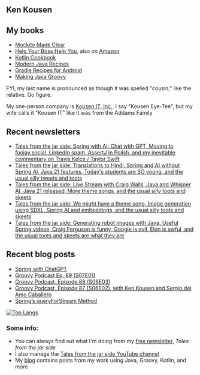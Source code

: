 ## Ken Kousen

## My books

- [Mockito Made Clear](https://pragprog.com/titles/mockito/mockito-made-clear/)
- [Help Your Boss Help You](https://pragprog.com/titles/kkmanage/help-your-boss-help-you/), also on [Amazon](https://www.amazon.com/Help-Your-Boss-You-Opportunities/dp/1680508229/ref=sr_1_1)
- [Kotlin Cookbook](https://www.amazon.com/Kotlin-Cookbook-Problem-Focused-Ken-Kousen/dp/1492046671/ref=sr_1_2?crid=19GC9U7J3BCF6&dchild=1&keywords=ken+kousen&qid=1602270598&sprefix=kousen+%2Caps%2C152&sr=8-2)
- [Modern Java Recipes](https://www.amazon.com/Modern-Java-Recipes-Solutions-Difficult/dp/149197317X/ref=sr_1_1?crid=19GC9U7J3BCF6&dchild=1&keywords=ken+kousen&qid=1602270598&sprefix=kousen+%2Caps%2C152&sr=8-1)
- [Gradle Recipes for Android](https://www.amazon.com/Gradle-Recipes-Android-Master-System/dp/1491947020/ref=sr_1_3?crid=19GC9U7J3BCF6&dchild=1&keywords=ken+kousen&qid=1602270598&sprefix=kousen+%2Caps%2C152&sr=8-3)
- [Making Java Groovy](https://www.amazon.com/Making-Java-Groovy-Ken-Kousen/dp/1935182943/ref=sr_1_1?dchild=1&keywords=ken+kousen+making+java+groovy&qid=1602270937&sr=8-1)

FYI, my last name is pronounced as though it was spelled "cousin," like the relative. Go figure.

My one-person company is [Kousen IT, Inc.](http://www.kousenit.com). I say "Kousen Eye-Tee", but my wife calls it "Kousen IT" like it was from the Addams Family

## Recent newsletters
<!-- NEWSLETTERS:START -->
- [Tales from the jar side: Spring with AI: Chat with GPT, Moving to foojay.social, LinkedIn spam, AssertJ in Polish, and my inevitable commentary on Travis Kelce / Taylor Swift](https://kenkousen.substack.com/p/tales-from-the-jar-side-spring-with)
- [Tales from the jar side: Translations to Hindi, Spring and AI without Spring AI, Java 21 features, Today&#39;s students are SO young, and the usual silly tweets and toots](https://kenkousen.substack.com/p/tales-from-the-jar-side-translations)
- [Tales from the jar side: Live Stream with Craig Walls, Java and Whisper AI, Java 21 released, More theme songs, and the usual silly toots and skeets](https://kenkousen.substack.com/p/tales-from-the-jar-side-live-stream-c1b)
- [Tales from the jar side: We might have a theme song, Image generation using SDXL, Spring AI and embeddings, and the usual silly toots and skeets](https://kenkousen.substack.com/p/tales-from-the-jar-side-we-might)
- [Tales from the jar side: Generating robot images with Java, Useful Spring videos, Craig Ferguson is funny, Google is evil, Elon is awful, and the usual toots and skeets are what they are](https://kenkousen.substack.com/p/tales-from-the-jar-side-generating)
<!-- NEWSLETTERS:END -->

## Recent blog posts
<!-- BLOG-POST-LIST:START -->
- [Spring with ChatGPT](https://kousenit.org/2023/10/13/spring-with-chatgpt/)
- [Groovy Podcast Ep. 89 &lpar;S07E01&rpar;](https://kousenit.org/2023/03/29/groovy-podcast-ep-89-s07e01/)
- [Groovy Podcast, Episode 88 &lpar;S06E03&rpar;](https://kousenit.org/2022/10/09/groovy-podcast-episode-88-s06e03/)
- [Groovy Podcast, Episode 87 &lpar;S06E02&rpar;, with Ken Kousen and Sergio del Amo Caballero](https://kousenit.org/2022/06/16/groovy-podcast-episode-87-s06e02-with-ken-kousen-and-sergio-del-amo-caballero/)
- [Spring’s queryForStream Method](https://kousenit.org/2022/05/26/springs-queryforstream-method/)
<!-- BLOG-POST-LIST:END -->

[![Top Langs](https://github-readme-stats.vercel.app/api/top-langs/?username=kousen&hide=javascript)](https://github.com/kousen/github-readme-stats)

### Some info:

- You can always find out what I'm doing from my [free newsletter](https://kenkousen.substack.com), _Tales from the jar side_
- I also manage the [Tales from the jar side YouTube channel](https://youtube.com/@Talesfromthejarside)
- My [blog](https://kousenit.org) contains posts from my work using Java, Groovy, Kotlin, and more

<!--
**kousen/kousen** is a ✨ _special_ ✨ repository because its `README.md` (this file) appears on your GitHub profile.

Here are some ideas to get you started:

- 🔭 I’m currently working on ...
- 🌱 I’m currently learning ...
- 👯 I’m looking to collaborate on ...
- 🤔 I’m looking for help with ...
- 💬 Ask me about ...
- 📫 How to reach me: ...
- 😄 Pronouns: ...
- ⚡ Fun fact: ...
-->
